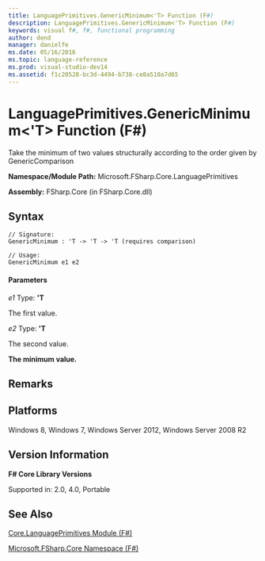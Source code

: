 ```yaml
---
title: LanguagePrimitives.GenericMinimum<'T> Function (F#)
description: LanguagePrimitives.GenericMinimum<'T> Function (F#)
keywords: visual f#, f#, functional programming
author: dend
manager: danielfe
ms.date: 05/16/2016
ms.topic: language-reference
ms.prod: visual-studio-dev14
ms.assetid: f1c20528-bc3d-4494-b738-ce8a510a7d65 
---
```


# LanguagePrimitives.GenericMinimum<'T> Function (F#)

Take the minimum of two values structurally according to the order given by GenericComparison

**Namespace/Module Path:** Microsoft.FSharp.Core.LanguagePrimitives

**Assembly:** FSharp.Core (in FSharp.Core.dll)


## Syntax

```
// Signature:
GenericMinimum : 'T -> 'T -> 'T (requires comparison)

// Usage:
GenericMinimum e1 e2
```

#### Parameters
*e1*
Type: **'T**


The first value.


*e2*
Type: **'T**


The second value.



**The minimum value.**
## Remarks

## Platforms
Windows 8, Windows 7, Windows Server 2012, Windows Server 2008 R2


## Version Information
**F# Core Library Versions**

Supported in: 2.0, 4.0, Portable




## See Also
[Core.LanguagePrimitives Module &#40;F&#35;&#41;](Core.LanguagePrimitives-Module-%5BFSharp%5D.md)

[Microsoft.FSharp.Core Namespace &#40;F&#35;&#41;](Microsoft.FSharp.Core-Namespace-%5BFSharp%5D.md)

